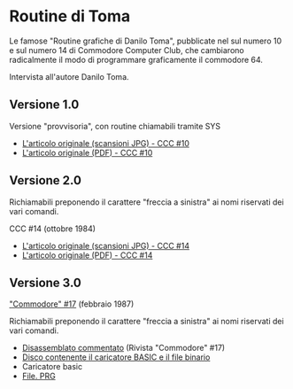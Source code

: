 # Routine di Toma

Le famose "Routine grafiche di Danilo Toma", pubblicate nel sul numero 10 e sul numero 14 di Commodore Computer Club, che cambiarono radicalmente il modo di programmare graficamente il commodore 64.

Intervista all'autore Danilo Toma.


## Versione 1.0

Versione "provvisoria", con routine chiamabili tramite SYS

- [L'articolo originale (scansioni JPG) - CCC #10](https://ready64.org/ccc/pagina.php?ccc=10&pag=051.jpg)
- [L'articolo originale (PDF) - CCC #10](https://archive.org/details/Commodore-Computer-Club-10/page/n49/mode/2up)

## Versione 2.0

Richiamabili preponendo il carattere "freccia a sinistra" ai nomi riservati dei vari comandi.

CCC #14  (ottobre 1984)
- [L'articolo originale (scansioni JPG) - CCC #14](https://ready64.org/ccc/pagina.php?ccc=14&pag=051.jpg)
- [L'articolo originale (PDF) - CCC #14](https://archive.org/details/Commodore-Computer-Club-14/page/n49/mode/2up)


## Versione 3.0

["Commodore" #17](https://ready64.org/download/scheda_download.php?id_download=46) (febbraio 1987)

Richiamabili preponendo il carattere "freccia a sinistra" ai nomi riservati dei vari comandi.

- [Disassemblato commentato](https://archive.org/details/Commodore-17/page/n63/mode/2up) (Rivista "Commodore" #17)
- [Disco contenente il caricatore BASIC e il file binario](https://ready64.org/download/download.php?id_download=46)
- Caricatore basic
- [File. PRG](https://github.com/jumpjack/c64_c128_legacy/blob/main/programs/C64/graphics/toma%20routines.prg)




